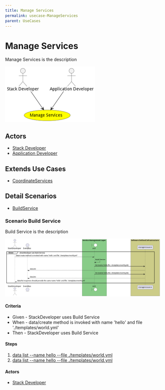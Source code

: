 ```yaml
---
title: Manage Services
permalink: usecase-ManageServices
parent: UseCases
---
```

# Manage Services

Manage Services is the description

![Activities Diagram](./activities.png)

## Actors

* [Stack Developer](actor-stackdev)
* [Application Developer](actor-applicationdeveloper)





## Extends Use Cases

* [CoordinateServices](usecase-CoordinateServices)







## Detail Scenarios

* [BuildService](#scenario-BuildService)



### Scenario Build Service

Build Service is the description

![Scenario BuildService](./BuildService.png)
#### Criteria

* Given - StackDeveloper uses Build Service
* When - data/create method is invoked with name &#39;hello&#39; and file &#39;./templates/world.yml&#39;
* Then - StackDeveloper uses Build Service

#### Steps
1. [data list --name hello --file ./templates/world.yml](#action-data-list)
1. [data list --name hello --file ./templates/world.yml](#action-data-list)

#### Actors

* [Stack Developer](actor-stackdev)




